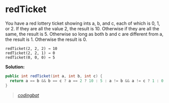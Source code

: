 # redTicket

You have a red lottery ticket showing ints a, b, and c, each of which is 0, 1, or 2. If they are all the value 2, the result is 10. Otherwise if they are all the same, the result is 5. Otherwise so long as both b and c are different from a, the result is 1. Otherwise the result is 0.

```
redTicket(2, 2, 2) → 10
redTicket(2, 2, 1) → 0
redTicket(0, 0, 0) → 5
```

**Solution:**

```java
public int redTicket(int a, int b, int c) {
  return a == b && b == c ? a == 2 ? 10 : 5 : a != b && a != c ? 1 : 0;
}
```

> _[codingbat](http://codingbat.com/prob/p170833)_